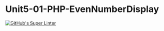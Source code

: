 # Unit5-01-PHP-EvenNumberDisplay
[![GitHub's Super Linter](https://github.com/ICS20-Programming-Anita-K/Unit5-01-PHP-EvenNumberDisplay/workflows/GitHub's%20Super%20Linter/badge.svg)](https://github.com/ICS20-Programming-Anita-K/Unit5-01-PHP-EvenNumberDisplay/actions)